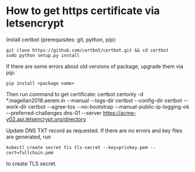 # How to get https certificate via letsencrypt

Install certbot (prerequisites: git, python, pip):

    git clone https://github.com/certbot/certbot.git && cd certbot
    sudo python setup.py install

If there are some errors about old versions of package, upgrade them via pip:

    pip install <package name>

Then run command to get certificate:
    certbot certonly -d *.magellan2018.aerem.in --manual --logs-dir certbot --config-dir certbot --work-dir certbot --agree-tos --no-bootstrap --manual-public-ip-logging-ok --preferred-challenges dns-01 --server https://acme-v02.api.letsencrypt.org/directory

Update DNS TXT record as requested.
If there are no errors and key files are generated, run

    kubectl create secret tls tls-secret --key=privkey.pem --cert=fullchain.pem

to create TLS secret.